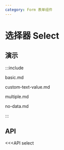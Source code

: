 ```yaml
---
category: Form 表单组件
---
```


# 选择器 Select

## 演示

:::include

basic.md

custom-text-value.md

multiple.md

no-data.md

:::

## API

<<<API select